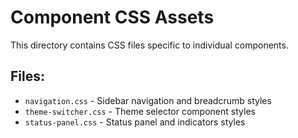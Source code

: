 # Component CSS Assets

This directory contains CSS files specific to individual components.

## Files:
- `navigation.css` - Sidebar navigation and breadcrumb styles
- `theme-switcher.css` - Theme selector component styles
- `status-panel.css` - Status panel and indicators styles
